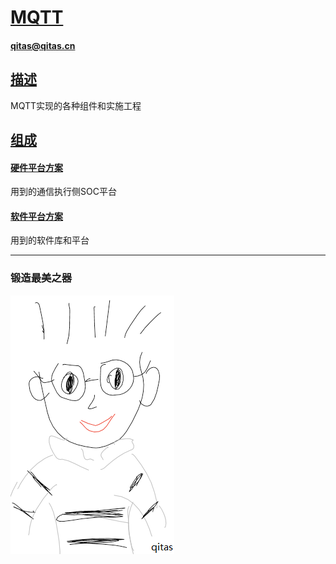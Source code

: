 # [MQTT](https://github.com/qitas/MQTT) 

#### qitas@qitas.cn

## [描述](https://github.com/qitas/MQTT/wiki) 

MQTT实现的各种组件和实施工程

## [组成](qitas/)

#### [硬件平台方案](soc/)

用到的通信执行侧SOC平台

#### [软件平台方案](soc/)

用到的软件库和平台


---

### 锻造最美之器

[![sites](qitas/qitas.png)](http://www.qitas.cn)
